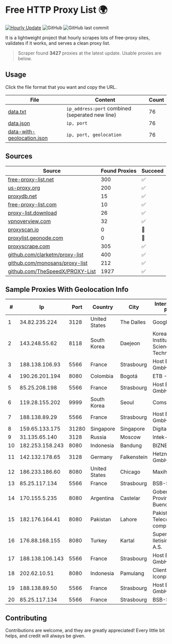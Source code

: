 
# Free HTTP Proxy List 🌍

[![Hourly Update](https://github.com/mertguvencli/http-proxy-list/actions/workflows/main.yml/badge.svg?branch=main)](https://github.com/mertguvencli/http-proxy-list/actions/workflows/main.yml)
![GitHub](https://img.shields.io/github/license/mertguvencli/http-proxy-list)
![GitHub last commit](https://img.shields.io/github/last-commit/mertguvencli/http-proxy-list)

It is a lightweight project that hourly scrapes lots of free-proxy sites, validates if it works, and serves a clean proxy list.


> Scraper found **3427** proxies at the latest update. Usable proxies are below.

## Usage

Click the file format that you want and copy the URL.


|File|Content|Count|
|----|-------|-----|
|[data.txt](https://raw.githubusercontent.com/mertguvencli/http-proxy-list/main/proxy-list/data.txt)|`ip_address:port` combined (seperated new line)|76|
|[data.json](https://raw.githubusercontent.com/mertguvencli/http-proxy-list/main/proxy-list/data.json)|`ip, port`|76|
|[data-with-geolocation.json](https://raw.githubusercontent.com/mertguvencli/http-proxy-list/main/proxy-list/data-with-geolocation.json)|`ip, port, geolocation`|76|

## Sources

|Source|Found Proxies|Succeed|
|------|-------------|-------|
|[free-proxy-list.net](https://free-proxy-list.net)|300|✅|
|[us-proxy.org](https://www.us-proxy.org)|200|✅|
|[proxydb.net](http://proxydb.net)|15|✅|
|[free-proxy-list.com](https://free-proxy-list.com/?page=&port=&type%5B%5D=http&type%5B%5D=https&up_time=0&search=Search)|10|✅|
|[proxy-list.download](https://www.proxy-list.download/HTTP)|26|✅|
|[vpnoverview.com](https://vpnoverview.com/privacy/anonymous-browsing/free-proxy-servers)|32|✅|
|[proxyscan.io](https://www.proxyscan.io)|0|🚫|
|[proxylist.geonode.com](https://proxylist.geonode.com/api/proxy-list?limit=300&page=1&sort_by=lastChecked&sort_type=desc&protocols=http,https)|0|🚫|
|[proxyscrape.com](https://api.proxyscrape.com/v2/?request=displayproxies&protocol=http&timeout=10000&country=all&ssl=all&anonymity=all)|305|✅|
|[github.com/clarketm/proxy-list](https://raw.githubusercontent.com/clarketm/proxy-list/master/proxy-list-raw.txt)|400|✅|
|[github.com/monosans/proxy-list](https://raw.githubusercontent.com/monosans/proxy-list/main/proxies/http.txt)|212|✅|
|[github.com/TheSpeedX/PROXY-List](https://raw.githubusercontent.com/TheSpeedX/PROXY-List/master/http.txt)|1927|✅|


## Sample Proxies With Geolocation Info

|#|Ip|Port|Country|City|Internet Service Provider|
|-|--|----|-------|----|-------------------------|
|1|34.82.235.224|3128|United States|The Dalles|Google LLC|
|2|143.248.55.62|8118|South Korea|Daejeon|Korea Advanced Institute of Science and Technology|
|3|188.138.106.93|5566|France|Strasbourg|Host Europe GmbH|
|4|190.26.201.194|8080|Colombia|Bogotá|ETB - Colombia|
|5|85.25.208.198|5566|France|Strasbourg|Host Europe GmbH|
|6|119.28.155.202|9999|South Korea|Seoul|ComsenzNet|
|7|188.138.89.29|5566|France|Strasbourg|Host Europe GmbH|
|8|159.65.133.175|31280|Singapore|Singapore|DigitalOcean, LLC|
|9|31.135.65.140|3128|Russia|Moscow|Intek-M LLC|
|10|182.253.158.243|8080|Indonesia|Bandung|BIZNET|
|11|142.132.178.65|3128|Germany|Falkenstein|Hetzner Online GmbH|
|12|186.233.186.60|8080|United States|Chicago|Maxihost LTDA|
|13|85.25.117.134|5566|France|Strasbourg|BSB-SERVICE|
|14|170.155.5.235|8080|Argentina|Castelar|Gobernacion de la Provincia de Buenos Aires|
|15|182.176.164.41|8080|Pakistan|Lahore|Pakistan Telecommuication company limited|
|16|176.88.168.155|8080|Turkey|Kartal|Superonline Iletisim Hizmetleri A.S.|
|17|188.138.106.143|5566|France|Strasbourg|Host Europe GmbH|
|18|202.62.10.51|8080|Indonesia|Pamulang|Client Jakarta Iconpln|
|19|188.138.89.50|5566|France|Strasbourg|Host Europe GmbH|
|20|85.25.117.134|5566|France|Strasbourg|BSB-SERVICE|



## Contributing

Contributions are welcome, and they are greatly appreciated! Every
little bit helps, and credit will always be given.


